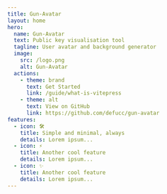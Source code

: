 ```yaml
---
title: Gun-Avatar
layout: home
hero:
  name: Gun-Avatar
  text: Public key visualisation tool
  tagline: User avatar and background generator
  image:
    src: /logo.png
    alt: Gun-Avatar
  actions:
    - theme: brand
      text: Get Started
      link: /guide/what-is-vitepress
    - theme: alt
      text: View on GitHub
      link: https://github.com/defucc/gun-avatar
features:
  - icon: 🛠️
    title: Simple and minimal, always
    details: Lorem ipsum...
  - icon: ⚡️
    title: Another cool feature
    details: Lorem ipsum...
  - icon: ✨
    title: Another cool feature
    details: Lorem ipsum...
---
```

